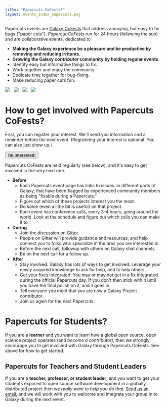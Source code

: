 ```yaml
---
title: "Papercuts CoFests!"
layout: events_index_papercuts.pug
---
```


Papercuts events are [Galaxy CoFests](/src/events/cofests/index.md) that address annoying, but easy to fix bugs ("paper cuts").  *Papercut CoFests* run for 24 hours (following the sun) and are collaborative events, dedicated to

* **Making the Galaxy experience be a pleasure and be productive by removing and reducing irritants.**
* **Growing the Galaxy *contributor* community by holding regular events.**
* Identify easy but informative things to fix.
* Work together and enjoy the community.
* Dedicate time together for bug-fixing.
* Make reducing paper cuts fun.

<div class="text-center">
<img src="/src/events/2020-10-papercuts/papercuts-2020-10-21.png" style="max-height: 6rem;" /> &nbsp; <img src="/src/events/2020-11-papercuts/papercuts-2020-11-18.png" style="max-height: 6rem;" /> &nbsp; <img src="/src/events/2020-12-papercuts/papercuts-2020-12.gif" style="max-height: 6rem;" /> &nbsp; <img src="/src/events/2021-01-papercuts/papercuts-2021-01.png" style="max-height: 6rem;" /> 
</div>


# How to get involved with Papercuts CoFests?

First, you can register your interest.  We'll send you information and a reminder before the next event.  (Registering your interest is optional.  You can also just show up.)

<button type="button" class="btn btn-light"> **[I'm interested!](https://docs.google.com/forms/d/e/1FAIpQLSc-OUa9s-L9DO1RMuSeiOWts1am0eWXI9VKM9dHfKxExBS-ag/viewform)**
 </button></a>

Papercuts CoFests are held regularly (see below), and it's easy to get involved in the very next one.

* **Before**
  * Each Papercuts event page has links to issues. in different parts of Galaxy, that have been flagged by experienced community members as being "fixable during a Papercuts."
  * Figure out which of these projects interest you the most.
  * Do some (even a little bit is useful) on that project.
  * Each event has conference calls, every 3-4 hours, going around the world.  Look at the schedule and figure out which calls you can make it to.
* **During**
  * Join the discussion on [Gitter](https://gitter.im/galaxyproject/Lobby).
  * People on Gitter will provide guidance and resources, and help connect you to folks who specialize in the area you are interested in.
  * Before the next call, followup with others on Galaxy chat channels.
  * Be on the next call for a follow up.
* **After**
  * Stay involved. Galaxy has lots of ways to get involved. Leverage your newly acquired knowledge to ask for help, and to help others.
  * Get your fixes integrated!  You may or may not get in a fix integrated during the official Papercuts day.  If you don't then stick with it until you have the final polish on it, and it goes in.
  * Tell everyone you meet that you are now a Galaxy Project contributor.
  * Join us again for the next Papercuts.

# Papercuts for Students?

If you are a **learner** and you want to learn how a global open source, open science project operates (and *become a contributor)*, then we strongly encourage you to get involved with Galaxy through Papercuts CoFests.  See above for how to get started.

## Papercuts for Teachers and Student Leaders

If you are a **teacher, professor, or student leader**, and you want to get your students exposed to open source software development in a globally distributed project then *we really want to help you do that.*  [Send us an email](mailto:outreach@galaxyproject.org), and we will work with you to welcome and integrate your group in to Galaxy during the next event.

